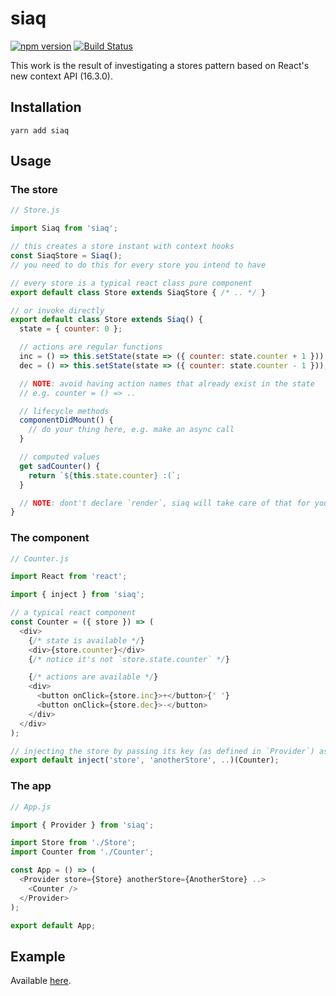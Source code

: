 # siaq

[![npm version](https://badge.fury.io/js/siaq.svg)](https://badge.fury.io/js/siaq) [![Build Status](https://travis-ci.org/sonaye/siaq.svg?branch=master)](https://travis-ci.org/sonaye/siaq)

This work is the result of investigating a stores pattern based on React's new context API (16.3.0).

## Installation

`yarn add siaq`

## Usage

### The store

```js
// Store.js

import Siaq from 'siaq';

// this creates a store instant with context hooks
const SiaqStore = Siaq();
// you need to do this for every store you intend to have

// every store is a typical react class pure component
export default class Store extends SiaqStore { /* .. */ }

// or invoke directly
export default class Store extends Siaq() {
  state = { counter: 0 };

  // actions are regular functions
  inc = () => this.setState(state => ({ counter: state.counter + 1 }));
  dec = () => this.setState(state => ({ counter: state.counter - 1 }));

  // NOTE: avoid having action names that already exist in the state
  // e.g. counter = () => ..

  // lifecycle methods
  componentDidMount() {
    // do your thing here, e.g. make an async call
  }

  // computed values
  get sadCounter() {
    return `${this.state.counter} :(`;
  }

  // NOTE: dont't declare `render`, siaq will take care of that for you
}
```

### The component

```js
// Counter.js

import React from 'react';

import { inject } from 'siaq';

// a typical react component
const Counter = ({ store }) => (
  <div>
    {/* state is available */}
    <div>{store.counter}</div>
    {/* notice it's not `store.state.counter` */}

    {/* actions are available */}
    <div>
      <button onClick={store.inc}>+</button>{' '}
      <button onClick={store.dec}>-</button>
    </div>
  </div>
);

// injecting the store by passing its key (as defined in `Provider`) as a string
export default inject('store', 'anotherStore', ..)(Counter);
```

### The app

```js
// App.js

import { Provider } from 'siaq';

import Store from './Store';
import Counter from './Counter';

const App = () => (
  <Provider store={Store} anotherStore={AnotherStore} ..>
    <Counter />
  </Provider>
);

export default App;
```

## Example

Available [here](https://github.com/sonaye/siaq/blob/master/src/example).
